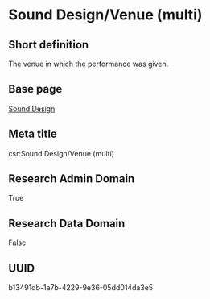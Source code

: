 # Sound Design/Venue (multi)
## Short definition
The venue in which the performance was given.
## Base page
[Sound Design](../../Objects/Sound%20Design.md)
## Meta title
csr:Sound Design/Venue (multi)
## Research Admin Domain
True
## Research Data Domain
False
## UUID
b13491db-1a7b-4229-9e36-05dd014da3e5
